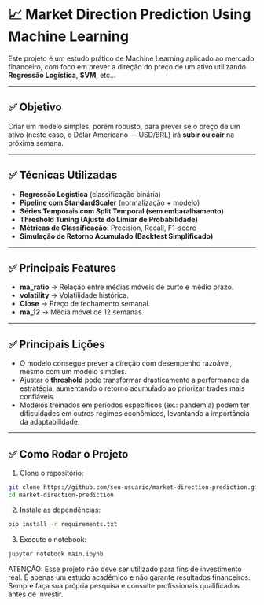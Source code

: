 # 📈 Market Direction Prediction Using Machine Learning

Este projeto é um estudo prático de Machine Learning aplicado ao mercado financeiro, com foco em prever a direção do preço de um ativo utilizando **Regressão Logística**, **SVM**, etc...

---

## ✅ Objetivo

Criar um modelo simples, porém robusto, para prever se o preço de um ativo (neste caso, o Dólar Americano — USD/BRL) irá **subir ou cair** na próxima semana.

---

## ✅ Técnicas Utilizadas

- **Regressão Logística** (classificação binária)
- **Pipeline com StandardScaler** (normalização + modelo)
- **Séries Temporais com Split Temporal (sem embaralhamento)**
- **Threshold Tuning (Ajuste do Limiar de Probabilidade)**
- **Métricas de Classificação**: Precision, Recall, F1-score
- **Simulação de Retorno Acumulado (Backtest Simplificado)**

---

## ✅ Principais Features
- **ma_ratio** → Relação entre médias móveis de curto e médio prazo.
- **volatility** → Volatilidade histórica.
- **Close** → Preço de fechamento semanal.
- **ma_12** → Média móvel de 12 semanas.

---

## ✅ Principais Lições
- O modelo consegue prever a direção com desempenho razoável, mesmo com um modelo simples.
- Ajustar o **threshold** pode transformar drasticamente a performance da estratégia, aumentando o retorno acumulado ao priorizar trades mais confiáveis.
- Modelos treinados em períodos específicos (ex.: pandemia) podem ter dificuldades em outros regimes econômicos, levantando a importância da adaptabilidade.

---

## ✅ Como Rodar o Projeto

1. Clone o repositório:
```bash
git clone https://github.com/seu-usuario/market-direction-prediction.git
cd market-direction-prediction
```

2. Instale as dependências:
```bash
pip install -r requirements.txt 
```
3. Execute o notebook:
```bash
jupyter notebook main.ipynb
```

ATENÇÃO: Esse projeto não deve ser utilizado para fins de investimento real. É apenas um estudo acadêmico e não garante resultados financeiros. Sempre faça sua própria pesquisa e consulte profissionais qualificados antes de investir.
